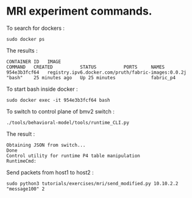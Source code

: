 # MRI experiment commands. 

To search for dockers : 
```
sudo docker ps 
```
The results : 
```
CONTAINER ID   IMAGE                                                 COMMAND   CREATED          STATUS          PORTS     NAMES
954e3b3fcf64   registry.ipv6.docker.com/pruth/fabric-images:0.0.2j   "bash"    25 minutes ago   Up 25 minutes             fabric_p4
```

To start bash inside docker : 
```
sudo docker exec -it 954e3b3fcf64 bash
```

To switch to control plane of bmv2 switch : 

```
./tools/behavioral-model/tools/runtime_CLI.py
```
The result : 
```
Obtaining JSON from switch...
Done
Control utility for runtime P4 table manipulation
RuntimeCmd: 
```

Send packets from host1 to host2 : 

```
sudo python3 tutorials/exercises/mri/send_modified.py 10.10.2.2 "message100" 2
```
